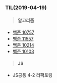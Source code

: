 ### TIL(2019-04-19)

> #### 알고리즘

- [백준 10757](<https://www.acmicpc.net/problem/10757>)
- [백준 11557](<https://www.acmicpc.net/problem/11557>)
- [백준 10214](<https://www.acmicpc.net/problem/10214>)
- [백준 10103](<https://www.acmicpc.net/problem/10103>)



> #### JS

- JS공통 4-2 리팩토링

